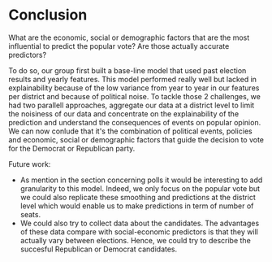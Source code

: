 # Conclusion


What are the economic, social or demographic factors that are the most influential to predict the popular vote? Are those actually accurate predictors?

To do so, our group first built a base-line model that used past election results and yearly features. This model performed really well but lacked in explainability because of the low variance from year to year in our features per district and because of political noise.
To tackle those 2 challenges, we had two parallell approaches, aggregate our data at a district level to limit the noisiness of our data and concentrate on the explainability of the prediction and understand the consequences of events on popular opinion.
We can now conlude that it's the combination of political events, policies and economic, social or demographic factors  that guide the decision to vote for the Democrat or Republican party.




Future work: 
- As mention in the section concerning polls it would be interesting to add granularity to this model. Indeed, we only focus on the popular vote but we could also replicate these smoothing and predictions at the district level which would enable us to make predictions in term  of number of seats.
- We could also try to collect data about the candidates. The advantages of these data compare with social-economic predictors is that they will actually vary between elections. Hence, we could try to describe the succesful Republican or Democrat candidates.


